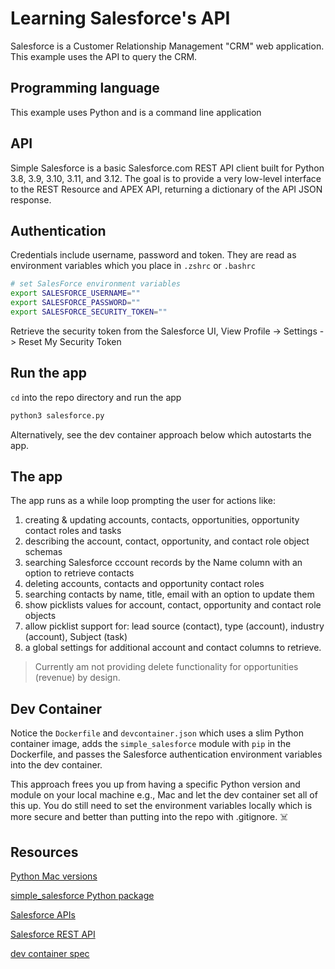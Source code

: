 # Learning Salesforce's API

Salesforce is a Customer Relationship Management "CRM" web application. This example uses the API to query the CRM.

## Programming language

This example uses Python and is a command line application

## API

Simple Salesforce is a basic Salesforce.com REST API client built for Python 3.8, 3.9, 3.10, 3.11, and 3.12. The goal is to provide a very low-level interface to the REST Resource and APEX API, returning a dictionary of the API JSON response. 

## Authentication

Credentials include username, password and token. They are read as environment variables which you place in `.zshrc` or `.bashrc`

```sh
# set SalesForce environment variables
export SALESFORCE_USERNAME=""
export SALESFORCE_PASSWORD=""
export SALESFORCE_SECURITY_TOKEN=""
```

Retrieve the security token from the Salesforce UI, View Profile -> Settings -> Reset My Security Token

## Run the app

`cd` into the repo directory and run the app

```sh
python3 salesforce.py
```

Alternatively, see the dev container approach below which autostarts the app.

## The app 

The app runs as a while loop prompting the user for actions like:
1. creating & updating accounts, contacts, opportunities, opportunity contact roles and tasks
1. describing the account, contact, opportunity, and contact role object schemas
1. searching Salesforce cccount records by the Name column with an option to retrieve contacts
1. deleting accounts, contacts and opportunity contact roles
1. searching contacts by name, title, email with an option to update them
1. show picklists values for account, contact, opportunity and contact role objects
1. allow picklist support for: lead source (contact), type (account), industry (account), Subject (task)
1. a global settings for additional account and contact columns to retrieve.

> Currently am not providing delete functionality for opportunities (revenue) by design.

## Dev Container

Notice the `Dockerfile` and `devcontainer.json` which uses a slim Python container image, adds the `simple_salesforce` module with `pip` in the Dockerfile, and passes the Salesforce authentication environment variables into the dev container.

This approach frees you up from having a specific Python version and module on your local machine e.g., Mac and let the dev container set all of this up. You do still need to set the environment variables locally which is more secure and better than putting into the repo with .gitignore. ☠️

## Resources

[Python Mac versions](https://www.python.org/downloads/macos/)

[simple_salesforce Python package](https://github.com/simple-salesforce/simple-salesforce)

[Salesforce APIs](https://developer.salesforce.com/docs/apis)

[Salesforce REST API](https://developer.salesforce.com/docs/atlas.en-us.api_rest.meta/api_rest/intro_what_is_rest_api.htm)

[dev container spec](https://containers.dev/implementors/json_reference/)